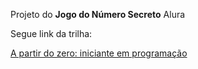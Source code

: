  Projeto do **Jogo do Número Secreto** Alura

 Segue link da trilha:
 
 [A partir do zero: iniciante em programação](https://cursos.alura.com.br/formacao-programacao)
 
